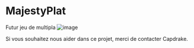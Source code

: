 # MajestyPlat
Futur jeu de multipla 
![image](https://user-images.githubusercontent.com/72074285/146845943-4f6bc0be-c984-4abe-b845-43434e4d139c.png)

Si vous souhaitez nous aider dans ce projet, merci de contacter Capdrake.

